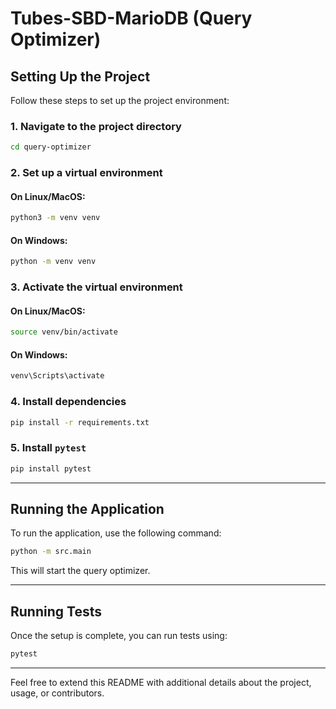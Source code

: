 # Tubes-SBD-MarioDB (Query Optimizer)

## Setting Up the Project

Follow these steps to set up the project environment:

### 1. Navigate to the project directory
```bash
cd query-optimizer
```

### 2. Set up a virtual environment

#### On Linux/MacOS:
```bash
python3 -m venv venv
```

#### On Windows:
```cmd
python -m venv venv
```

### 3. Activate the virtual environment

#### On Linux/MacOS:
```bash
source venv/bin/activate
```

#### On Windows:
```cmd
venv\Scripts\activate
```

### 4. Install dependencies
```bash
pip install -r requirements.txt
```

### 5. Install `pytest`
```bash
pip install pytest
```

---

## Running the Application

To run the application, use the following command:

```bash
python -m src.main
```

This will start the query optimizer.

---

## Running Tests

Once the setup is complete, you can run tests using:
```bash
pytest
```

---

Feel free to extend this README with additional details about the project, usage, or contributors.
